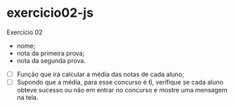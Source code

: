 # exercicio02-js

Exercício 02

- nome;
- nota da primeira prova;
- nota da segunda prova.

- [ ]  Função que irá calcular a média das notas de cada aluno;
- [ ]  Supondo que a média, para esse concurso é 6, verifique se cada aluno obteve sucesso ou não em entrar no concurso e mostre uma mensagem na tela.
